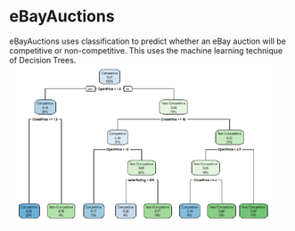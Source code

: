 # eBayAuctions

eBayAuctions uses classification to predict whether an eBay auction will be competitive or non-competitive. 
This uses the machine learning technique of Decision Trees.
![alt text](dt.PNG)
